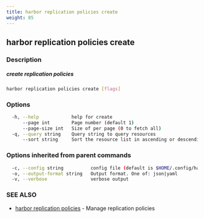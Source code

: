 ```yaml
---
title: harbor replication policies create
weight: 85
---
```

## harbor replication policies create

### Description

##### create replication policies

```sh
harbor replication policies create [flags]
```

### Options

```sh
  -h, --help            help for create
      --page int        Page number (default 1)
      --page-size int   Size of per page (0 to fetch all)
  -q, --query string    Query string to query resources
      --sort string     Sort the resource list in ascending or descending order
```

### Options inherited from parent commands

```sh
  -c, --config string          config file (default is $HOME/.config/harbor-cli/config.yaml)
  -o, --output-format string   Output format. One of: json|yaml
  -v, --verbose                verbose output
```

### SEE ALSO

* [harbor replication policies](harbor-replication-policies.md)	 - Manage replication policies

